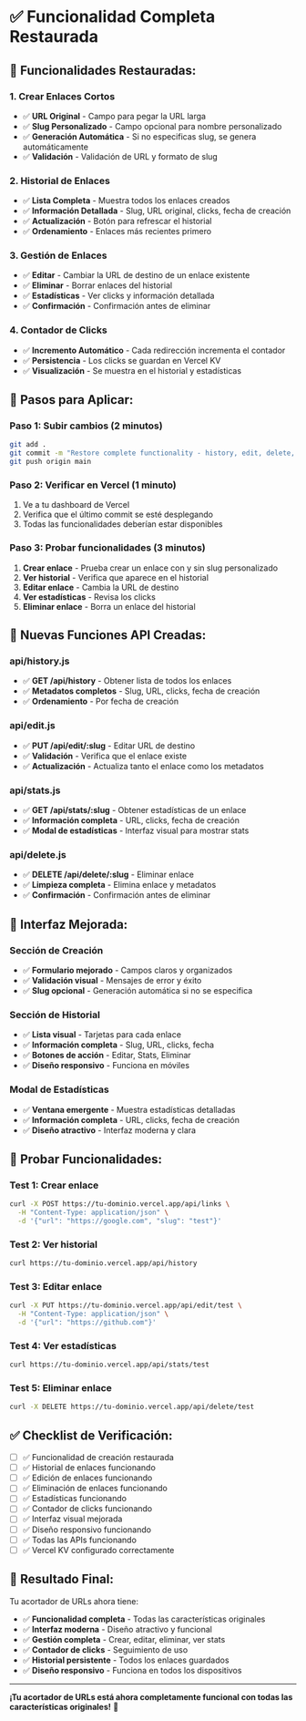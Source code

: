 # ✅ Funcionalidad Completa Restaurada

## 🎯 **Funcionalidades Restauradas:**

### **1. Crear Enlaces Cortos**
- ✅ **URL Original** - Campo para pegar la URL larga
- ✅ **Slug Personalizado** - Campo opcional para nombre personalizado
- ✅ **Generación Automática** - Si no especificas slug, se genera automáticamente
- ✅ **Validación** - Validación de URL y formato de slug

### **2. Historial de Enlaces**
- ✅ **Lista Completa** - Muestra todos los enlaces creados
- ✅ **Información Detallada** - Slug, URL original, clicks, fecha de creación
- ✅ **Actualización** - Botón para refrescar el historial
- ✅ **Ordenamiento** - Enlaces más recientes primero

### **3. Gestión de Enlaces**
- ✅ **Editar** - Cambiar la URL de destino de un enlace existente
- ✅ **Eliminar** - Borrar enlaces del historial
- ✅ **Estadísticas** - Ver clicks y información detallada
- ✅ **Confirmación** - Confirmación antes de eliminar

### **4. Contador de Clicks**
- ✅ **Incremento Automático** - Cada redirección incrementa el contador
- ✅ **Persistencia** - Los clicks se guardan en Vercel KV
- ✅ **Visualización** - Se muestra en el historial y estadísticas

## 🚀 **Pasos para Aplicar:**

### **Paso 1: Subir cambios (2 minutos)**
```bash
git add .
git commit -m "Restore complete functionality - history, edit, delete, stats"
git push origin main
```

### **Paso 2: Verificar en Vercel (1 minuto)**
1. Ve a tu dashboard de Vercel
2. Verifica que el último commit se esté desplegando
3. Todas las funcionalidades deberían estar disponibles

### **Paso 3: Probar funcionalidades (3 minutos)**
1. **Crear enlace** - Prueba crear un enlace con y sin slug personalizado
2. **Ver historial** - Verifica que aparece en el historial
3. **Editar enlace** - Cambia la URL de destino
4. **Ver estadísticas** - Revisa los clicks
5. **Eliminar enlace** - Borra un enlace del historial

## 🔧 **Nuevas Funciones API Creadas:**

### **api/history.js**
- ✅ **GET /api/history** - Obtener lista de todos los enlaces
- ✅ **Metadatos completos** - Slug, URL, clicks, fecha de creación
- ✅ **Ordenamiento** - Por fecha de creación

### **api/edit.js**
- ✅ **PUT /api/edit/:slug** - Editar URL de destino
- ✅ **Validación** - Verifica que el enlace existe
- ✅ **Actualización** - Actualiza tanto el enlace como los metadatos

### **api/stats.js**
- ✅ **GET /api/stats/:slug** - Obtener estadísticas de un enlace
- ✅ **Información completa** - URL, clicks, fecha de creación
- ✅ **Modal de estadísticas** - Interfaz visual para mostrar stats

### **api/delete.js**
- ✅ **DELETE /api/delete/:slug** - Eliminar enlace
- ✅ **Limpieza completa** - Elimina enlace y metadatos
- ✅ **Confirmación** - Confirmación antes de eliminar

## 🎨 **Interfaz Mejorada:**

### **Sección de Creación**
- ✅ **Formulario mejorado** - Campos claros y organizados
- ✅ **Validación visual** - Mensajes de error y éxito
- ✅ **Slug opcional** - Generación automática si no se especifica

### **Sección de Historial**
- ✅ **Lista visual** - Tarjetas para cada enlace
- ✅ **Información completa** - Slug, URL, clicks, fecha
- ✅ **Botones de acción** - Editar, Stats, Eliminar
- ✅ **Diseño responsivo** - Funciona en móviles

### **Modal de Estadísticas**
- ✅ **Ventana emergente** - Muestra estadísticas detalladas
- ✅ **Información completa** - URL, clicks, fecha de creación
- ✅ **Diseño atractivo** - Interfaz moderna y clara

## 🧪 **Probar Funcionalidades:**

### **Test 1: Crear enlace**
```bash
curl -X POST https://tu-dominio.vercel.app/api/links \
  -H "Content-Type: application/json" \
  -d '{"url": "https://google.com", "slug": "test"}'
```

### **Test 2: Ver historial**
```bash
curl https://tu-dominio.vercel.app/api/history
```

### **Test 3: Editar enlace**
```bash
curl -X PUT https://tu-dominio.vercel.app/api/edit/test \
  -H "Content-Type: application/json" \
  -d '{"url": "https://github.com"}'
```

### **Test 4: Ver estadísticas**
```bash
curl https://tu-dominio.vercel.app/api/stats/test
```

### **Test 5: Eliminar enlace**
```bash
curl -X DELETE https://tu-dominio.vercel.app/api/delete/test
```

## ✅ **Checklist de Verificación:**

- [ ] ✅ Funcionalidad de creación restaurada
- [ ] ✅ Historial de enlaces funcionando
- [ ] ✅ Edición de enlaces funcionando
- [ ] ✅ Eliminación de enlaces funcionando
- [ ] ✅ Estadísticas funcionando
- [ ] ✅ Contador de clicks funcionando
- [ ] ✅ Interfaz visual mejorada
- [ ] ✅ Diseño responsivo funcionando
- [ ] ✅ Todas las APIs funcionando
- [ ] ✅ Vercel KV configurado correctamente

## 🎉 **Resultado Final:**

Tu acortador de URLs ahora tiene:
- ✅ **Funcionalidad completa** - Todas las características originales
- ✅ **Interfaz moderna** - Diseño atractivo y funcional
- ✅ **Gestión completa** - Crear, editar, eliminar, ver stats
- ✅ **Contador de clicks** - Seguimiento de uso
- ✅ **Historial persistente** - Todos los enlaces guardados
- ✅ **Diseño responsivo** - Funciona en todos los dispositivos

---

**¡Tu acortador de URLs está ahora completamente funcional con todas las características originales!** 🎯

